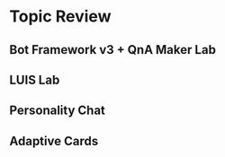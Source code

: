 # Topic Review
## Bot Framework v3 + QnA Maker Lab 
## LUIS Lab
## Personality Chat
## Adaptive Cards 
